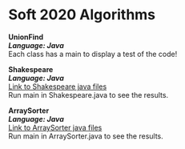 # Soft 2020 Algorithms
**UnionFind**  
***Language: Java***  
Each class has a main to display a test of the code!  

**Shakespeare**  
***Language: Java***  
[Link to Shakespeare java files](https://github.com/RasmusHelsgaun/soft2020Algorithms/tree/master/shakespeare/src/main/java/shapespeare/shakespeare)  
Run main in Shakespeare.java to see the results.  

**ArraySorter**  
***Language: Java***  
[Link to ArraySorter java files](https://github.com/RasmusHelsgaun/soft2020Algorithms/tree/master/arraySorter/src/main/java/cphbusiness/arraysorter)  
Run main in ArraySorter.java to see the results.  
